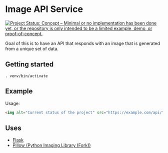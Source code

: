 # Image API Service

[![Project Status: Concept – Minimal or no implementation has been done yet, or the repository is only intended to be a limited example, demo, or proof-of-concept.](https://www.repostatus.org/badges/latest/concept.svg)](https://www.repostatus.org/#concept)

Goal of this is to have an API that responds with an image that is generated from a unique set of data.

## Getting started

```shell
. venv/bin/activate
```

## Example

Usage:

```html
<img alt="Current status of the project" src="https://example.com/api/" />
```

## Uses

- [Flask](https://flask.palletsprojects.com/en/2.0.x)
- [Pillow (Python Imaging Library (Fork))](https://pillow.readthedocs.io/)
